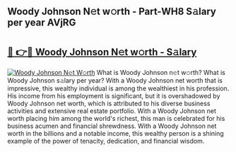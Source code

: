 ## Woody Johnson N𝚎t w𝚘rth - Part-WH8 S𝚊lary per year AVjRG

# <h2><a href="http://gc4g0i3.nevu.top/?p=Woody+Johnson">🔗 👉🔴 Woody Johnson N𝚎t w𝚘rth - S𝚊lary</a></h2>

[![Woody Johnson N𝚎t W𝚘rth](https://i.imgur.com/Oavwk0R.jpeg)](http://gc4g0i3.nevu.top/?p=Woody+Johnson)
What is Woody Johnson n𝚎t w𝚘rth? What is Woody Johnson s𝚊lary per year?
With a Woody Johnson net worth that is impressive, this wealthy individual is among the wealthiest in his profession. His income from his employment is significant, but it is overshadowed by Woody Johnson net worth, which is attributed to his diverse business activities and extensive real estate portfolio. With a Woody Johnson net worth placing him among the world's richest, this man is celebrated for his business acumen and financial shrewdness. With a Woody Johnson net worth in the billions and a notable income, this wealthy person is a shining example of the power of tenacity, dedication, and financial wisdom.
